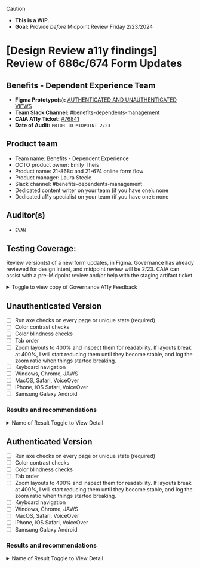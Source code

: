 > [!CAUTION]
> - **This is a WIP.**
> - **Goal:** Provide _before_ Midpoint Review Friday 2/23/2024

# [Design Review a11y findings] Review of 686c/674 Form Updates
## Benefits - Dependent Experience Team
- **Figma Prototype(s):**  [AUTHENTICATED AND UNAUTHENTICATED VIEWS](https://www.figma.com/file/7W55oNwdVXvXOTI9SaFzQ7/686c-Add-or-Remove-Dependents?type=design&node-id=319-47346&mode=design&t=B1YUTqeRaQ7McZnF-0)
- **Team Slack Channel:** #benefits-dependents-management
- **CAIA A11y Ticket:** [#76841](https://github.com/department-of-veterans-affairs/va.gov-team/issues/76841)
- **Date of Audit:** `PRIOR TO MIDPOINT 2/23`


## Product team
- Team name: Benefits - Dependent Experience
- OCTO product owner: Emily Theis
- Product name: 21-868c and 21-674 online form flow
- Product manager: Laura Steele
- Slack channel: #benefits-dependents-management
- Dedicated content writer on your team (if you have one): none
- Dedicated a11y specialist on your team (if you have one): none

## Auditor(s)
- `EVAN`

## Testing Coverage: 
 
Review version(s) of a new form updates, in Figma.  Governance has already reviewed for design intent, and midpoint review will be 2/23. CAIA can assist with a pre-Midpoint review and/or help with the staging artifact ticket. 

 <details><summary>Toggle to view copy of Governance A11y Feedback</summary>

### Governance Feedback
#### Design Intent - Accessibility Feedback - Benefits Dependent Experience, 21-686c/674, Critical Form Updates
**Source**: [#75078](https://github.com/department-of-veterans-affairs/va.gov-team/issues/75078)
#### Must
- Guidance was recently added to the design system on when [conditionally-revealing new inputs](https://design.va.gov/patterns/ask-users-for/relationship#conditionally-revealed-fields-can-be-used-if-the-following-conditions-are-met) is appropriate. Some instances in your form where it probably makes more sense to split things onto another page:
    - All of the conditionals in the [Add spouse flow](https://www.figma.com/file/7W55oNwdVXvXOTI9SaFzQ7/686c-Add-or-Remove-Dependents?type=design&node-id=38-148&mode=design&t=A67jXw9nxl43pTd9-0) except "Type of marriage > Other" and "Reason marriage ended > Annulment or other."
    - All of the conditionals in the [Add child <18 flow](https://www.figma.com/file/7W55oNwdVXvXOTI9SaFzQ7/686c-Add-or-Remove-Dependents?type=design&node-id=38-149&mode=design&t=A67jXw9nxl43pTd9-0)
    - All of the conditionals in the [Add child 18-23 flow](https://www.figma.com/file/7W55oNwdVXvXOTI9SaFzQ7/686c-Add-or-Remove-Dependents?type=design&node-id=38-150&mode=design&t=A67jXw9nxl43pTd9-0)
#### Should
- In [Step 1](https://www.figma.com/file/7W55oNwdVXvXOTI9SaFzQ7/686c-Add-or-Remove-Dependents?type=design&node-id=6-2&mode=design&t=A67jXw9nxl43pTd9-0), the block of text after the checkboxes is likely to be skipped by screen reader users, which means they may miss out on some important information. It's also a bit higher cognitive load to follow and parse out what I should or shouldn't be choosing. Two possible things to explore:
    - Try breaking this text out into simple yes/no questions that can then map to the right selections on the back end. This takes some of the cognitive load off of the user to parse through everything.
    - Include help text in context with the relevant checkboxes themselves using [the tile variant of the checkbox component](https://design.va.gov/storybook/?path=/docs/uswds-va-checkbox-group--tile#tile). That helper text will be announced by screen readers when announcing the checkbox label, which ensures it doesn't get skipped and gives the information to users in the moment when they're deciding what to check.

 </details>


## Unauthenticated Version
 
- [ ] Run axe checks on every page or unique state (required)
- [ ] Color contrast checks
- [ ] Color blindness checks
- [ ] Tab order
- [ ] Zoom layouts to 400% and inspect them for readability. If layouts break at 400%, I will start reducing them until they become stable, and log the zoom ratio when things started breaking.
- [ ] Keyboard navigation
- [ ] Windows, Chrome, JAWS
- [ ] MacOS, Safari, VoiceOver
- [ ] iPhone, iOS Safari, VoiceOver
- [ ] Samsung Galaxy Android

### Results and recommendations

<details><summary>Name of Result Toggle to View Detail</summary>

- **Device Impact:** `Desktop`, `Mobile`, `Tablet` or `All Devices`
- **AT Impact:** `Screen Readers`, `Zoom`, etc.
- **Description**:`Description of the finding with examples and images, if available`
- **Recommendation:** `Suggestions/recommendations to remediate`

</details>
 
## Authenticated Version
 
- [ ] Run axe checks on every page or unique state (required)
- [ ] Color contrast checks
- [ ] Color blindness checks
- [ ] Tab order
- [ ] Zoom layouts to 400% and inspect them for readability. If layouts break at 400%, I will start reducing them until they become stable, and log the zoom ratio when things started breaking.
- [ ] Keyboard navigation
- [ ] Windows, Chrome, JAWS
- [ ] MacOS, Safari, VoiceOver
- [ ] iPhone, iOS Safari, VoiceOver
- [ ] Samsung Galaxy Android

### Results and recommendations

<details><summary>Name of Result Toggle to View Detail</summary>

- **Device Impact:** `Desktop`, `Mobile`, `Tablet` or `All Devices`
- **AT Impact:** `Screen Readers`, `Zoom`, etc.
- **Description**:`Description of the finding with examples and images, if available`
- **Recommendation:** `Suggestions/recommendations to remediate`

</details>



